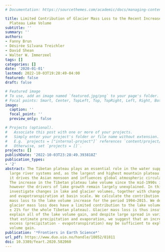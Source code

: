 ```yaml
---
# Documentation: https://sourcethemes.com/academic/docs/managing-content/

title: Limited Contribution of Glacier Mass Loss to the Recent Increase in Tibetan
  Plateau Lake Volume
subtitle: ''
summary: ''
authors:
- Fanny Brun
- Désirée Silvana Treichler
- David Shean
- Walter W. Immerzeel
tags: []
categories: []
date: '2020-01-01'
lastmod: 2022-10-03T19:28:49-04:00
featured: false
draft: false

# Featured image
# To use, add an image named `featured.jpg/png` to your page's folder.
# Focal points: Smart, Center, TopLeft, Top, TopRight, Left, Right, BottomLeft, Bottom, BottomRight.
image:
  caption: ''
  focal_point: ''
  preview_only: false

# Projects (optional).
#   Associate this post with one or more of your projects.
#   Simply enter your project's folder or file name without extension.
#   E.g. `projects = ["internal-project"]` references `content/project/deep-learning/index.md`.
#   Otherwise, set `projects = []`.
projects: []
publishDate: '2022-10-03T23:28:49.393818Z'
publication_types:
- '2'
abstract: The Tibetan plateau plays an essential role in the water supply to Asia’s
  large river systems and, as the largest and highest mountain plateau in the world,
  it drives the Asian monsoon and influences global atmospheric circulation patterns.
  The increase in the Tibetan plateau lake volume since the mid-1990s is well documented,
  however the drivers of lake growth remain largely unexplained. In this study we
  investigate changes in lake and glacier volumes, together with changes in precipitation
  and evapotranspiration at basin scale. We calculate the contribution of glacier
  mass loss to the lake volume increase for the period 1994–2015. We demonstrate that
  glacier mass loss does have a limited contribution to the lake volume increase (19
  ± 21% for the whole Tibetan plateau). Glacier mass loss is thus insufficient to
  explain all of the lake volume gain, and despite large spread in various products
  that estimate precipitation and evaporation, we suggest that an increase in precipitation
  excess (precipitation - evapotranspiration) may be sufficient to explain the lake
  volume gain.
publication: '*Frontiers in Earth Science*'
url_pdf: https://www.duo.uio.no/handle/10852/81811
doi: 10.3389/feart.2020.582060
---
```

